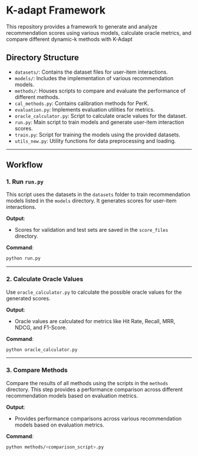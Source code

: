 # K-adapt Framework



This repository provides a framework to generate and analyze recommendation scores using various models, calculate oracle metrics, and compare different dynamic-k methods with K-Adapt

## Directory Structure
- `datasets/`: Contains the dataset files for user-item interactions.
- `models/`: Includes the implementation of various recommendation models.
- `methods/`: Houses scripts to compare and evaluate the performance of different methods.
- `cal_methods.py`: Contains calibration methods for PerK.
- `evaluation.py`: Implements evaluation utilities for metrics.
- `oracle_calculator.py`: Script to calculate oracle values for the dataset.
- `run.py`: Main script to train models and generate user-item interaction scores.
- `train.py`: Script for training the models using the provided datasets.
- `utils_new.py`: Utility functions for data preprocessing and loading.

---

## Workflow

### 1. **Run `run.py`**
This script uses the datasets in the `datasets` folder to train recommendation models listed in the `models` directory. It generates scores for user-item interactions.

**Output**:
- Scores for validation and test sets are saved in the `score_files` directory.

**Command**:
```bash
python run.py
```
---

### 2. **Calculate Oracle Values**
Use `oracle_calculator.py` to calculate the possible oracle values for the generated scores.

**Output**:
- Oracle values are calculated for metrics like Hit Rate, Recall, MRR, NDCG, and F1-Score.

**Command**:
```bash
python oracle_calculator.py
```

---

### 3. **Compare Methods**
Compare the results of all methods using the scripts in the `methods` directory. This step provides a performance comparison across different recommendation models based on evaluation metrics.

**Output**:
- Provides performance comparisons across various recommendation models based on evaluation metrics.

**Command**:
```bash
python methods/<comparison_script>.py
```
